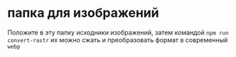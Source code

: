# папка для изображений

Положите в эту папку исходники изображений, затем командой `npm run convert-rastr` их можно сжать и преобразовать формат в современный `webp`
